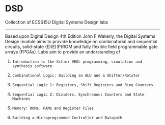 # DSD
Collection of ECS615U Digital Systems Design labs


-------------------------------------------------------------------------------------------------------------------------
Based upon Digital Design 4th Edition John F Wakerly, the Digital Systems Design module aims to provide knowledge on combinatorial and sequential circuits, solid-state (E)(E)(P)ROM and fully flexible field programmable gate arrays (FPGAs). Labs aim to provide an understanding of
1.     Introduction to the Xilinx VHDL programming, simulation and synthesis software. 
2.     Combinational Logic: Building an ALU and a Shifter/Rotator 
3.     Sequential Logic 1: Registers, Shift Registers and Ring Counters 
4.     Sequential Logic 2: Dividers, Synchronous Counters and State Machines 
5.     Memory: ROMs, RAMs and Register Files 
6.     Building a Microprogrammed Controller and Datapath 

